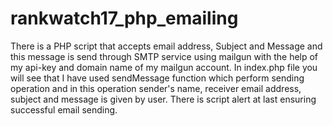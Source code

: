 # rankwatch17_php_emailing
There is a PHP script that accepts email address, Subject and Message and this message is send through SMTP service using mailgun with the help of my api-key and domain name of my mailgun account.
In index.php file you will see that I have used sendMessage function which perform sending operation and in this operation sender's name, receiver email address, subject and message is given by user.
There is script alert at last ensuring successful email sending.
